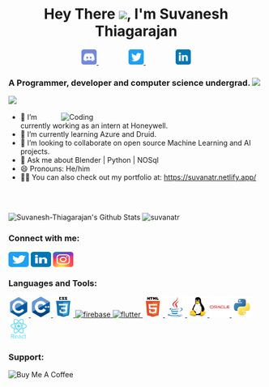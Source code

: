 <h1 align="center">
  Hey There <img src="https://media.giphy.com/media/hvRJCLFzcasrR4ia7z/giphy.gif" width="25px">, I'm Suvanesh Thiagarajan
</h1>
<div align="center" padding:"10px">
  <a href="https://discord.gg/H6s4wAxMfJ">
    <img alt="Suvanesh-Thiagarajan's Discord" width="30px" src="https://github.com/edent/SuperTinyIcons/blob/master/images/svg/discord.svg" />
  </a>&nbsp;&nbsp;&nbsp;&nbsp;&nbsp;&nbsp;&nbsp;&nbsp;&nbsp;&nbsp;&nbsp;&nbsp;&nbsp;&nbsp;
  <a href="https://twitter.com/suvanatr">
    <img  alt="Suvanesh-Thiagarajan's | Twitter" width="30px" src="https://github.com/edent/SuperTinyIcons/blob/master/images/svg/twitter.svg" />
  </a>&nbsp;&nbsp;&nbsp;&nbsp;&nbsp;&nbsp;&nbsp;&nbsp;&nbsp;&nbsp;&nbsp;&nbsp;&nbsp;&nbsp;
  <a href="https://www.linkedin.com/in/suvanesh-thiagarajan/">
    <img  alt="Suvanesh-Thiagarajan's LinkedIN" width="30px" src="https://github.com/edent/SuperTinyIcons/blob/master/images/svg/linkedin.svg" />
  </a>
</div>

<h3>
  A Programmer, developer and computer science undergrad.
  <img src="https://media.giphy.com/media/WUlplcMpOCEmTGBtBW/giphy.gif" width="30"/>
</h3> 

![](https://komarev.com/ghpvc/?username=suvanatr&color=brightgreen&style=flat&label=PROFILE+VIEWS)<br>

<img align="right" alt="Coding" width="400"  src="https://gist.githubusercontent.com/vininjr/d29bb07bdadb41e4b0923bc8fa748b1a/raw/88f20c9d749d756be63f22b09f3c4ac570bc5101/programming.gif">

- 🔭 I’m currently working as an intern at Honeywell.
- 🌱 I’m currently learning Azure and Druid.
- 🤔 I’m looking to collaborate on open source Machine Learning and AI projects.
- 💬 Ask me about Blender | Python | NOSql
- 😄 Pronouns:  He/him
- :man_technologist: You can also check out my portfolio at: https://suvanatr.netlify.app/

<p>
</br></br>
</p>
<p align="left">
 <img src="https://github-readme-stats.vercel.app/api?username=suvanatr&include_all_commits=true&count_private=true&show_icons=true&line_height=20&title_color=b4c483&icon_color=2234AE&text_color=D3D3D3&bg_color=0,000000,477775" alt="Suvanesh-Thiagarajan's Github Stats">
<img src="https://github-readme-stats.vercel.app/api/top-langs?username=suvanatr&show_icons=true&locale=en&layout=compact&title_color=b4c483&icon_color=2234AE&text_color=D3D3D3&bg_color=0,000000,477775" alt="suvanatr" />
 </p>

<h3 align="left">Connect with me:</h3>
<p align="left">
<a href="https://twitter.com/suvanatr target="_blank"><img align="center" src="https://github.com/edent/SuperTinyIcons/blob/master/images/svg/twitter.svg" alt="dharun_official" height="30" width="40" /></a>
<a href="https://www.linkedin.com/in/suvanesh-thiagarajan/" target="_blank"><img align="center" src="https://github.com/edent/SuperTinyIcons/blob/master/images/svg/linkedin.svg" alt="dharun-narayanan-l-k-407459197" height="30" width="40" /></a>
<a href="https://www.instagram.com/suvanesh_thiagarajan/" target="_blank"><img align="center" src="https://github.com/edent/SuperTinyIcons/blob/master/images/svg/instagram.svg" alt="_dharun_26" height="30" width="40" /></a>
</p>


<h3 align="left">Languages and Tools:</h3>
<p align="left"> <a href="https://www.cprogramming.com/" target="_blank"> <img src="https://raw.githubusercontent.com/devicons/devicon/master/icons/c/c-original.svg" alt="c" width="40" height="40"/> </a> <a href="https://www.w3schools.com/cpp/" target="_blank"> <img src="https://raw.githubusercontent.com/devicons/devicon/master/icons/cplusplus/cplusplus-original.svg" alt="cplusplus" width="40" height="40"/> </a> <a href="https://www.w3schools.com/css/" target="_blank"> <img src="https://raw.githubusercontent.com/devicons/devicon/master/icons/css3/css3-original-wordmark.svg" alt="css3" width="40" height="40"/> </a> <a href="https://firebase.google.com/" target="_blank"> <img src="https://www.vectorlogo.zone/logos/firebase/firebase-icon.svg" alt="firebase" width="40" height="40"/> </a> <a href="https://flutter.dev" target="_blank"> <img src="https://www.vectorlogo.zone/logos/flutterio/flutterio-icon.svg" alt="flutter" width="40" height="40"/> </a> <a href="https://www.w3.org/html/" target="_blank"> <img src="https://raw.githubusercontent.com/devicons/devicon/master/icons/html5/html5-original-wordmark.svg" alt="html5" width="40" height="40"/> </a> <a href="https://www.java.com" target="_blank"> <img src="https://raw.githubusercontent.com/devicons/devicon/master/icons/java/java-original.svg" alt="java" width="40" height="40"/> </a> <a href="https://www.linux.org/" target="_blank"> <img src="https://raw.githubusercontent.com/devicons/devicon/master/icons/linux/linux-original.svg" alt="linux" width="40" height="40"/> </a> <a href="https://www.oracle.com/" target="_blank"> <img src="https://raw.githubusercontent.com/devicons/devicon/master/icons/oracle/oracle-original.svg" alt="oracle" width="40" height="40"/> </a> <a href="https://www.python.org" target="_blank"> <img src="https://raw.githubusercontent.com/devicons/devicon/master/icons/python/python-original.svg" alt="python" width="40" height="40"/> </a> <a href="https://reactjs.org/" target="_blank"> <img src="https://raw.githubusercontent.com/devicons/devicon/master/icons/react/react-original-wordmark.svg" alt="react" width="40" height="40"/> </a> </p>

<h3 align="left">Support:</h3>
<p><a href="https://www.buymeacoffee.com/suvanatr"> <img align="left" src="https://cdn.buymeacoffee.com/buttons/v2/default-blue.png" alt="Buy Me A Coffee" height="50" width="210" /></a></p>
